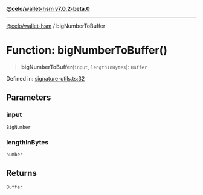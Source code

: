 [**@celo/wallet-hsm v7.0.2-beta.0**](../README.md)

***

[@celo/wallet-hsm](../README.md) / bigNumberToBuffer

# Function: bigNumberToBuffer()

> **bigNumberToBuffer**(`input`, `lengthInBytes`): `Buffer`

Defined in: [signature-utils.ts:32](https://github.com/celo-org/developer-tooling/blob/master/packages/sdk/wallets/wallet-hsm/src/signature-utils.ts#L32)

## Parameters

### input

`BigNumber`

### lengthInBytes

`number`

## Returns

`Buffer`
